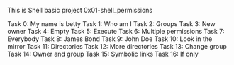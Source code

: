 This is Shell basic project 0x01-shell_permissions

Task 0: My name is betty
Task 1: Who am I
Task 2: Groups
Task 3: New owner
Task 4: Empty
Task 5: Execute
Task 6: Multiple permissions
Task 7: Everybody
Task 8: James Bond
Task 9: John Doe
Task 10: Look in the mirror
Task 11: Directories
Task 12: More directories
Task 13: Change group
Task 14: Owner and group
Task 15: Symbolic links
Task 16: If only
